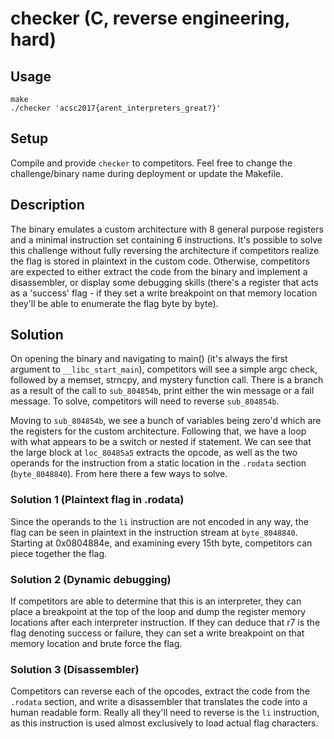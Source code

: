 # checker (C, reverse engineering, hard)

## Usage

```
make
./checker 'acsc2017{arent_interpreters_great?}'
```

## Setup

Compile and provide `checker` to competitors. Feel free to change the
challenge/binary name during deployment or update the Makefile.

## Description

The binary emulates a custom architecture with 8 general purpose registers and a
minimal instruction set containing 6 instructions. It's possible to solve this
challenge without fully reversing the architecture if competitors realize the
flag is stored in plaintext in the custom code. Otherwise, competitors are
expected to either extract the code from the binary and implement a
disassembler, or display some debugging skills (there's a register that acts as
a 'success' flag - if they set a write breakpoint on that memory location
they'll be able to enumerate the flag byte by byte).

## Solution

On opening the binary and navigating to main() (it's always the first argument
to `__libc_start_main`), competitors will see a simple argc check, followed by a
memset, strncpy, and mystery function call. There is a branch as a result of the
call to `sub_804854b`, print either the win message or a fail message. To solve,
competitors will need to reverse `sub_804854b`.

Moving to `sub_804854b`, we see a bunch of variables being zero'd which are the
registers for the custom architecture. Following that, we have a loop with what
appears to be a switch or nested if statement. We can see that the large block
at `loc_80485a5` extracts the opcode, as well as the two operands for the
instruction from a static location in the `.rodata` section (`byte_8048840`).
From here there a few ways to solve.

### Solution 1 (Plaintext flag in .rodata)

Since the operands to the `li` instruction are not encoded in any way, the flag
can be seen in plaintext in the instruction stream at `byte_8048840`. Starting
at 0x0804884e, and examining every 15th byte, competitors can piece together the
flag.

### Solution 2 (Dynamic debugging)

If competitors are able to determine that this is an interpreter, they can place
a breakpoint at the top of the loop and dump the register memory locations after
each interpreter instruction. If they can deduce that r7 is the flag denoting
success or failure, they can set a write breakpoint on that memory location and
brute force the flag.

### Solution 3 (Disassembler)

Competitors can reverse each of the opcodes, extract the code from the `.rodata`
section, and write a disassembler that translates the code into a human readable
form. Really all they'll need to reverse is the `li` instruction, as this
instruction is used almost exclusively to load actual flag characters.

